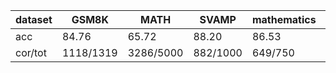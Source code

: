 |dataset|GSM8K|MATH|SVAMP|mathematics|ocw|aime24|amc23|carp_en|college_math|olympiadbench|
|--|--|--|--|--|--|--|--|--|--|--|
|acc|84.76|65.72|88.20|86.53|27.21|0.00|50.00|48.22|30.27|35.16|
|cor/tot|1118/1319|3286/5000|882/1000|649/750|74/272|0/30|20/40|353/732|640/2114|199/566|
